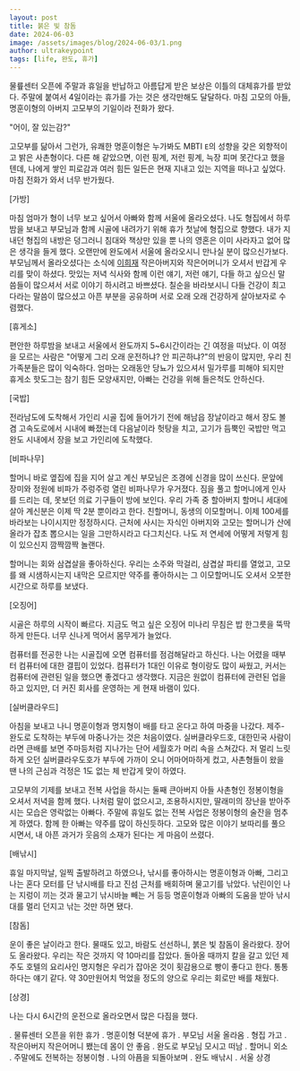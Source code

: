 ```yaml
---
layout: post
title: 붉은 빛 참돔
date: 2024-06-03
image: /assets/images/blog/2024-06-03/1.png
author: ultrakeypoint
tags: [life, 완도, 휴가]
---
```


물륲센터 오픈에 주말과 휴일을 반납하고 아름답게 받은 보상은 이틀의 대체휴가를 받았다. 주말에 붙여서 4일이라는 휴가를 가는 것은 생각만해도 달달하다. 마침 고모의 아들, 명훈이형의 아버지 고모부의 기일이라 전화가 왔다.

"어이, 잘 있는감?"

고모부를 닮아서 그런가, 유쾌한 명훈이형은 누가봐도 MBTI `E`의 성향을 갖은 외향적이고 밝은 사촌형이다. 다른 해 같았으면, 이런 핑계, 저런 핑계, 늑장 피며 못간다고 했을텐데, 나에게 쌓인 피로감과 여러 힘든 일든은 현재 지내고 있는 지역을 떠나고 싶었다. 마침 전화가 와서 너무 반가웠다.

[가방]

마침 엄마가 형이 너무 보고 싶어서 아빠와 함께 서울에 올라오셨다. 나도 형집에서 하루밤을 보내고 부모님과 함께 시골에 내려가기 위해 휴가 첫날에 형집으로 향했다. 내가 지내던 형집의 내방은 덩그러니 침대와 책상만 있을 뿐 나의 영혼은 이미 사라자고 없어 많은 생각을 들게 했다. 오랜만에 완도에서 서울에 올라오시니 만나실 분이 많으신가보다. 부모님께서 올라오셨다는 소식에 [이희재] 작은아버지와 작은어머니가 오셔서 반갑게 우리를 맞이 하셨다. 맛있는 저녁 식사와 함께 이런 얘기, 저런 얘기, 다들 하고 싶으신 말씀들이 많으셔서 서로 이야기 하시려고 바쁘셨다. 칠순을 바라보시니 다들 건강이 최고다라는 말씀이 많으셨고 아픈 부분을 공유하며 서로 오래 오래 건강하게 살아보자로 수렴했다.

[휴게소]

편안한 하루밤을 보내고 서울에서 완도까지 5~6시간이라는 긴 여정을 떠났다. 이 여정을 모르는 사람은 "어떻게 그리 오래 운전하냐? 안 피곤하냐?"의 반응이 많지만, 우리 친가족분들은 많이 익숙하다. 엄마는 오래동안 당뇨가 있으셔서 밀가루를 피해야 되지만 휴게소 핫도그는 참기 힘든 모양새지만, 아빠는 건강을 위해 들은척도 안하신다.

[국밥]

전라남도에 도착해서 가인리 시골 집에 들어가기 전에 해남읍 장날이라고 해서 장도 볼겸 고속도로에서 시내에 빠졌는데 다음날이라 헛탕을 치고, 고기가 듬뿍인 국밥만 먹고 완도 시내에서 장을 보고 가인리에 도착했다.

[비파나무]

할머니 바로 옆집에 집을 지어 살고 계신 부모님은 조경에 신경을 많이 쓰신다. 문앞에 장미와 정원에 비파가 주렁주렁 열린 비파나무가 우거졌다. 짐을 풀고 할머니에게 인사를 드리는 데, 못보던 의료 기구들이 방에 보인다. 우리 가족 중 할아버지 할머니 세대에 살아 계신분은 이제 딱 2분 뿐이라고 한다. 친할머니, 동생의 이모할머니. 이제 100세를 바라보는 나이시지만 정정하시다. 근처에 사시는 자식인 아버지와 고모는 할머니가 산에 올라가 잡초 뽑으시는 일을 그만하시라고 다그치신다. 나도 저 연세에 어떻게 저렇게 힘이 있으신지 깜짝깜짝 놀랜다.

할머니는 회와 삼겹살을 좋아하신다. 우리는 소주와 막걸리, 삼겹살 파티를 열었고, 고모를 왜 시샘하시는지 내막은 모르지만 약주를 좋아하시는 그 이모할머니도 오셔서 오붓한 시간으로 하루를 보냈다.

[오징어]

시골은 하루의 시작이 빠르다. 지금도 먹고 싶은 오징어 미나리 무침은 밥 한그릇을 뚝딱하게 만든다. 너무 신나게 먹어서 몸무게가 늘었다.

컴퓨터를 전공한 나는 시골집에 오면 컴퓨터를 점검해달라고 하신다. 나는 어렸을 때부터 컴퓨터에 대한 결핍이 있었다. 컴퓨터가 1대인 이유로 형이랑도 많이 싸웠고, 커서는 컴퓨터에 관련된 일을 했으면 좋겠다고 생각했다. 지금은 원없이 컴퓨터에 관련된 업을 하고 있지만, 더 커진 회사를 운영하는 게 현재 바램이 있다.

[실버클라우드]

아침을 보내고 나니 명훈이형과 명지형이 배를 타고 온다고 하여 마중을 나갔다. 제주-완도로 도착하는 부두에 마중나가는 것은 처음이였다. 실버클라우드호, 대한민국 사람이라면 큰배를 보면 주마등처럼 지나가는 단어 세월호가 머리 속을 스쳐갔다. 저 멀리 느릿하게 오던 실버클라우도호가 부두에 가까이 오니 어마어마하게 컸고, 사촌형들이 왔을 땐 나의 근심과 걱정은 1도 없는 체 반갑게 맞이 하였다.

고모부의 기제를 보내고 전복 사업을 하시는 둘째 큰아버지 아들 사촌형인 정봉이형을 오셔서 저녁을 함께 했다. 나처럼 말이 없으시고, 조용하시지만, 딸래미의 장난을 받아주시는 모습은 영락없는 아빠다. 주말에 휴일도 없는 전복 사업은 정봉이형의 술잔을 멈추게 하였다. 함께 한 아빠는 약주를 많이 하신듯하다. 고모와 많은 이야기 보따리를 풀으시면서, 내 아픈 과거가 웃음의 소재가 된다는 게 마음이 쓰렸다.

[배낚시]

휴일 마지막날, 일찍 출발하려고 하였으나, 낚시를 좋아하시는 명훈이형과 아빠, 그리고 나는 혼다 모터를 단 낚시배를 타고 진섬 근처를 배회하며 물고기를 낚았다. 낚린이인 나는 지렁이 끼는 것과 물고기 낚시바늘 빼는 거 등등 명훈이형과 아빠의 도움을 받아 낚시대를 멀리 던지고 낚는 것만 하면 됐다.

[참돔]

운이 좋은 날이라고 한다. 물때도 있고, 바람도 선선하니, 붉은 빛 참돔이 올라왔다. 장어도 올라왔다. 우리는 작은 것까지 약 10마리를 잡았다. 돌아올 때까지 칼을 갈고 있던 제주도 호텔의 요리사인 명지형은 우리가 잡아온 것이 횟감용으로 빵이 좋다고 한다. 통통하다는 얘기 같다. 약 30만원어치 먹었을 정도의 양으로 우리는 회로만 배를 채웠다.

[상경]

나는 다시 6시간의 운전으로 올라오면서 많은 다짐을 했다.

. 물류센터 오픈을 위한 휴가
. 명훈이형 덕분에 휴가
. 부모님 서울 올라옴
. 형집 가고
. 작은아버지 작은어머니 뵀는데 몸이 안 좋음
. 완도로 부모님 모시고 떠남
. 할머니 외소
. 주말에도 전복하는 정봉이형
. 나의 아픔을 되돌아보며
. 완도 배낚시
. 서울 상경

[이희재]: https://namu.wiki/w/%EC%9D%B4%ED%9D%AC%EC%9E%AC(%EB%A7%8C%ED%99%94%EA%B0%80)
